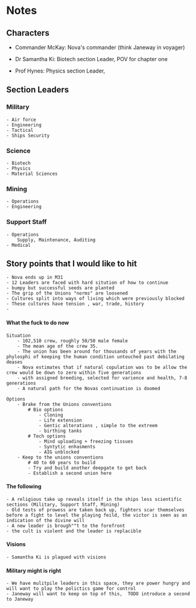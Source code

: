 # Notes


## Characters
- Commander McKay: Nova's commander (think Janeway in voyager)

- Dr Samantha Ki: Biotech section Leader, POV for chapter one

- Prof Hynes: Physics section Leader,


## Section Leaders

### Military
    - Air force
    - Engineering
    - Tactical
    - Ships Security

### Science
    - Biotech
    - Physics
    - Material Sciences

### Mining
    - Operations
    - Engineering

### Support Staff
    - Operations
        Supply, Maintenance, Auditing
    - Medical 

## Story points that I would like to hit

    - Nova ends up in M31
    - 12 Leaders are faced with hard sitution of how to continue
    - bumpy but successful seeds are planted 
    - The grip of the Unions "norms" are loosened 
    - Cultures split into ways of living which were previously blocked 
    - These cultures have tension , war, trade, history
    - 

#### What the fuck to do now

    Situation
        - 102,510 crew, roughly 50/50 male female
        - The mean age of the crew 35.
        - The union has been around for thousands of years with the phylosphi of keeping the human condition untouched past debilating deases 
        - Nova estimates that if natural copulation was to be allow the crew would be down to zero within five generations
        - with assigned breeding, selected for varience and health, 7-8 generations 
        - A natural path for the Novas continuation is doomed

    Options 
        - Brake from the Unions conventions
            # Bio options 
                - Cloning
                - Life extension
                - Gentic alterations , simple to the extreem
                - birthing tanks
            # Tech options
                - Mind uploading + freezing tissues
                - Syntytic enhasments 
                - AIG unblocked
        - Keep to the unions conventions
            # 40 to 60 years to build  
            - Try and build another deepgate to get back
            - Establish a second union here 

#### The following

    - A religious take up reveals itself in the ships less scientific sections (Military, Support Staff, Mining)
    - Old tests of prowess are taken back up, fighters scar themselves before a fight to level the playing feild, the victor is seen as an indication of the divine will 
    - A new leader is brough""t to the forefront
    - the cult is violent and the leader is replacible 

#### Visions

    - Samantha Ki is plagued with visions

#### Military might is right

    - We have mulitpile leaders in this space, they are power hungry and will want to play the polictics game for control
    - Janeway will want to keep on top of this,  TODO introduce a second to Janeway



